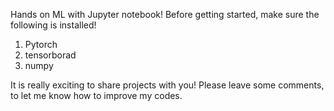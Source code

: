 Hands on ML with Jupyter notebook!
Before getting started, make sure the following is installed!
1. Pytorch
2. tensorborad
3. numpy

It is really exciting to share projects with you!
Please leave some comments, to let me know how to improve my codes.
